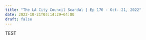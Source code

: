 ```yaml
---
title: "The LA City Council Scandal | Ep 170 - Oct. 21, 2022"
date: 2022-10-21T03:14:29+04:00
draft: false
---
```


TEST
